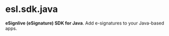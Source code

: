 esl.sdk.java
============

**eSignlive (eSignature) SDK for Java**. Add e-signatures to your Java-based apps.
